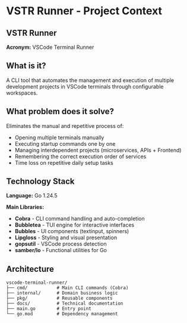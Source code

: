 # VSTR Runner - Project Context

## VSTR Runner

**Acronym:** VSCode Terminal Runner

## What is it?

A CLI tool that automates the management and execution of multiple development projects in VSCode terminals through configurable workspaces.

## What problem does it solve?

Eliminates the manual and repetitive process of:
- Opening multiple terminals manually
- Executing startup commands one by one
- Managing interdependent projects (microservices, APIs + Frontend)
- Remembering the correct execution order of services
- Time loss on repetitive daily setup tasks

## Technology Stack

**Language:** Go 1.24.5

**Main Libraries:**
- **Cobra** - CLI command handling and auto-completion
- **Bubbletea** - TUI engine for interactive interfaces
- **Bubbles** - UI components (textinput, spinners)
- **Lipgloss** - Styling and visual presentation
- **gopsutil** - VSCode process detection
- **samber/lo** - Functional utilities for Go

## Architecture

```
vscode-terminal-runner/
├── cmd/           # Main CLI commands (Cobra)
├── internal/      # Domain business logic
├── pkg/           # Reusable components
├── docs/          # Technical documentation
├── main.go        # Entry point
└── go.mod         # Dependency management
```
